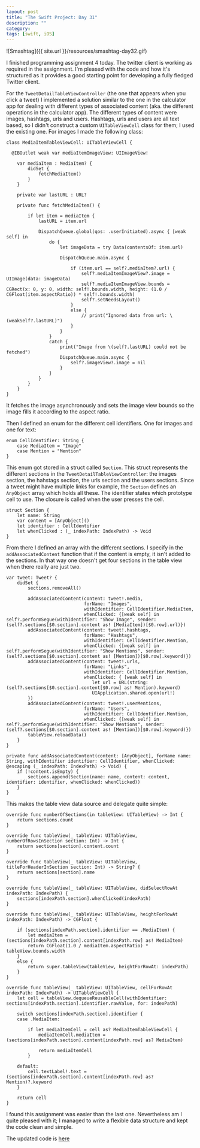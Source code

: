 ```yaml
---
layout: post
title: "The Swift Project: Day 31"
description: ""
category:
tags: [swift, iOS]
---
```

![Smashtag]({{ site.url }}/resources/smashtag-day32.gif)

I finished programming assignment 4 today. The twitter client is working as required in the assignment. I'm pleased with the code and how it's structured as it provides a good starting point for developing a fully fledged Twitter client.

For the `TweetDetailTableViewController` (the one that appears when you click a tweet) I implemented a solution similar to the one in the calculator app for dealing with different types of associated content (aka. the different operations in the calculator app). The different types of content were images, hashtags, urls and users. Hashtags, urls and users are all text based, so I didn't construct a custom `UITableViewCell` class for them; I used the existing one. For images I made the following class:

```
class MediaItemTableViewCell: UITableViewCell {

  @IBOutlet weak var mediaItemImageView: UIImageView!

    var mediaItem : MediaItem? {
        didSet {
            fetchMediaItem()
        }
    }

    private var lastURL : URL?

    private func fetchMediaItem() {

        if let item = mediaItem {
            lastURL = item.url

            DispatchQueue.global(qos: .userInitiated).async { [weak self] in
                do {
                    let imageData = try Data(contentsOf: item.url)

                    DispatchQueue.main.async {

                        if (item.url == self?.mediaItem?.url) {
                            self?.mediaItemImageView?.image = UIImage(data: imageData)
                            self?.mediaItemImageView.bounds = CGRect(x: 0, y: 0, width: self!.bounds.width, height: (1.0 / CGFloat(item.aspectRatio)) * self!.bounds.width)
                            self?.setNeedsLayout()
                        }
                        else {
                            // print("Ignored data from url: \(weakSelf?.lastURL)")
                        }
                    }
                }
                catch {
                    print("Image from \(self?.lastURL) could not be fetched")
                    DispatchQueue.main.async {
                        self?.imageView?.image = nil
                    }
                }
            }
        }
    }
}
```

It fetches the image asynchronously and sets the image view bounds so the image fills it according to the aspect ratio.

Then I defined an enum for the different cell identifiers. One for images and one for text:


```
enum CellIdentifier: String {
    case MediaItem = "Image"
    case Mention = "Mention"
}
```

This enum got stored in a struct called `Section`. This struct represents the different sections in the `TweetDetailTableViewController`: the images section, the hahstags section, the urls section and the users sections. Since a tweet might have multiple links for example, the `Section` defines an `AnyObject` array which holds all these. The identifier states which prototype cell to use. The closure is called when the user presses the cell.

```
struct Section {
    let name: String
    var content = [AnyObject]()
    let identifier : CellIdentifier
    let whenClicked : (_ indexPath: IndexPath) -> Void
}
```

From there I defined an array with the different sections. I specify in the `addAssociatedContent` function that if the content is empty, it isn't added to the sections. In that way one doesn't get four sections in the table view when there really are just two.

```
var tweet: Tweet? {
    didSet {
        sections.removeAll()

        addAssociatedContent(content: tweet!.media,
                             forName: "Images",
                             withIdentifier: CellIdentifier.MediaItem,
                             whenClicked: {[weak self] in self?.performSegue(withIdentifier: "Show Image", sender: (self?.sections[$0.section].content as! [MediaItem])[$0.row].url)})
        addAssociatedContent(content: tweet!.hashtags,
                             forName: "Hashtags",
                             withIdentifier: CellIdentifier.Mention,
                             whenClicked: {[weak self] in self?.performSegue(withIdentifier: "Show Mentions", sender: (self?.sections[$0.section].content as! [Mention])[$0.row].keyword)})
        addAssociatedContent(content: tweet!.urls,
                             forName: "Links",
                             withIdentifier: CellIdentifier.Mention,
                             whenClicked: { [weak self] in
                                let url = URL(string: (self?.sections[$0.section].content[$0.row] as! Mention).keyword)
                                UIApplication.shared.open(url!)
        })
        addAssociatedContent(content: tweet!.userMentions,
                             forName: "Users",
                             withIdentifier: CellIdentifier.Mention,
                             whenClicked: {[weak self] in self?.performSegue(withIdentifier: "Show Mentions", sender: (self?.sections[$0.section].content as! [Mention])[$0.row].keyword)})
        tableView.reloadData()
    }
}

private func addAssociatedContent(content: [AnyObject], forName name: String, withIdentifier identifier: CellIdentifier, whenClicked: @escaping (_ indexPath: IndexPath) -> Void) {
    if (!content.isEmpty) {
        sections.append(Section(name: name, content: content, identifier: identifier, whenClicked: whenClicked))
    }
}
```

This makes the table view data source and delegate quite simple:

```
override func numberOfSections(in tableView: UITableView) -> Int {
    return sections.count
}

override func tableView(_ tableView: UITableView, numberOfRowsInSection section: Int) -> Int {
    return sections[section].content.count
}

override func tableView(_ tableView: UITableView, titleForHeaderInSection section: Int) -> String? {
    return sections[section].name
}

override func tableView(_ tableView: UITableView, didSelectRowAt indexPath: IndexPath) {
    sections[indexPath.section].whenClicked(indexPath)
}

override func tableView(_ tableView: UITableView, heightForRowAt indexPath: IndexPath) -> CGFloat {

    if (sections[indexPath.section].identifier == .MediaItem) {
        let mediaItem = (sections[indexPath.section].content[indexPath.row] as! MediaItem)
        return CGFloat(1.0 / mediaItem.aspectRatio) * tableView.bounds.width
    }
    else {
        return super.tableView(tableView, heightForRowAt: indexPath)
    }
}

override func tableView(_ tableView: UITableView, cellForRowAt indexPath: IndexPath) -> UITableViewCell {
    let cell = tableView.dequeueReusableCell(withIdentifier: sections[indexPath.section].identifier.rawValue, for: indexPath)

    switch sections[indexPath.section].identifier {
    case .MediaItem:

        if let mediaItemCell = cell as? MediaItemTableViewCell {
            mediaItemCell.mediaItem = (sections[indexPath.section].content[indexPath.row] as? MediaItem)

            return mediaItemCell
        }

    default:
        cell.textLabel!.text = (sections[indexPath.section].content[indexPath.row] as? Mention)?.keyword
    }

    return cell
}
```

I found this assignment was easier than the last one. Nevertheless am I quite pleased with it; I managed to write a flexible data structure and kept the code clean and simple.

The updated code is <a href="https://github.com/simengangstad/The-Swift-Project" target="_blank">here</a>
